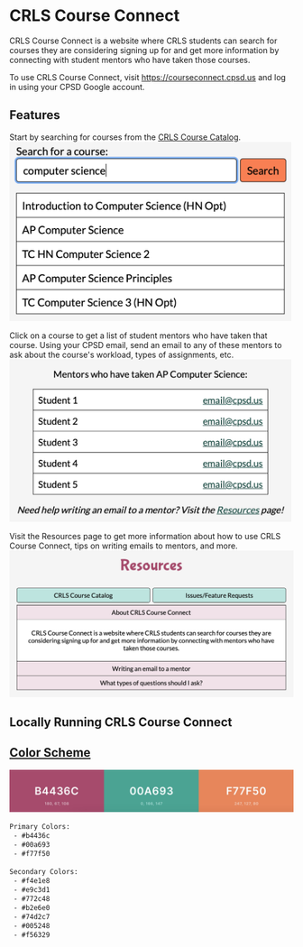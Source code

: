 # CRLS Course Connect
CRLS Course Connect is a website where CRLS students can search for courses they are considering signing up for and get more information by connecting with student mentors who have taken those courses.

To use CRLS Course Connect, visit <https://courseconnect.cpsd.us> and log in using your CPSD Google account.

## Features
Start by searching for courses from the [CRLS Course Catalog](https://secure1.cpsd.us/course_catalog/).  
<img src="public/images/search.png" width="500px">

Click on a course to get a list of student mentors who have taken that course. Using your CPSD email, send an email to any of these mentors to ask about the course's workload, types of assignments, etc.  
<img src="public/images/mentors.png" width="500px">

Visit the Resources page to get more information about how to use CRLS Course Connect, tips on writing emails to mentors, and more.  
<img src="public/images/resources.png" width="750px">

## Locally Running CRLS Course Connect


## [Color Scheme](https://coolors.co/b4436c-00a693-f77f50)
![Color Scheme](public/images/color-scheme.jpeg)
```
Primary Colors:
 - #b4436c
 - #00a693
 - #f77f50

Secondary Colors:
 - #f4e1e8
 - #e9c3d1
 - #772c48
 - #b2e6e0
 - #74d2c7
 - #005248
 - #f56329
```

